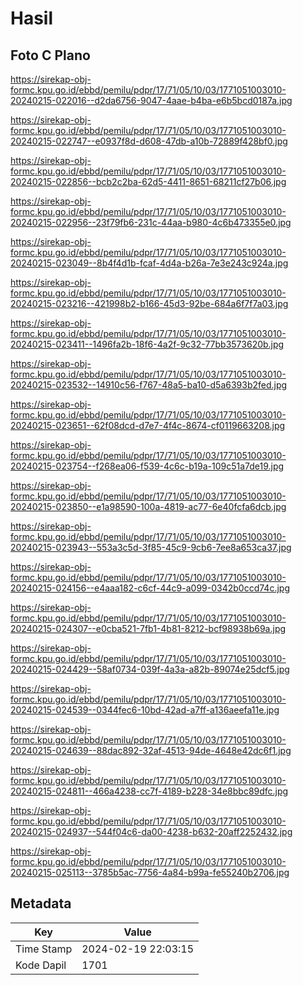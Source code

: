 # Hasil

## Foto C Plano

https://sirekap-obj-formc.kpu.go.id/ebbd/pemilu/pdpr/17/71/05/10/03/1771051003010-20240215-022016--d2da6756-9047-4aae-b4ba-e6b5bcd0187a.jpg

https://sirekap-obj-formc.kpu.go.id/ebbd/pemilu/pdpr/17/71/05/10/03/1771051003010-20240215-022747--e0937f8d-d608-47db-a10b-72889f428bf0.jpg

https://sirekap-obj-formc.kpu.go.id/ebbd/pemilu/pdpr/17/71/05/10/03/1771051003010-20240215-022856--bcb2c2ba-62d5-4411-8651-68211cf27b06.jpg

https://sirekap-obj-formc.kpu.go.id/ebbd/pemilu/pdpr/17/71/05/10/03/1771051003010-20240215-022956--23f79fb6-231c-44aa-b980-4c6b473355e0.jpg

https://sirekap-obj-formc.kpu.go.id/ebbd/pemilu/pdpr/17/71/05/10/03/1771051003010-20240215-023049--8b4f4d1b-fcaf-4d4a-b26a-7e3e243c924a.jpg

https://sirekap-obj-formc.kpu.go.id/ebbd/pemilu/pdpr/17/71/05/10/03/1771051003010-20240215-023216--421998b2-b166-45d3-92be-684a6f7f7a03.jpg

https://sirekap-obj-formc.kpu.go.id/ebbd/pemilu/pdpr/17/71/05/10/03/1771051003010-20240215-023411--1496fa2b-18f6-4a2f-9c32-77bb3573620b.jpg

https://sirekap-obj-formc.kpu.go.id/ebbd/pemilu/pdpr/17/71/05/10/03/1771051003010-20240215-023532--14910c56-f767-48a5-ba10-d5a6393b2fed.jpg

https://sirekap-obj-formc.kpu.go.id/ebbd/pemilu/pdpr/17/71/05/10/03/1771051003010-20240215-023651--62f08dcd-d7e7-4f4c-8674-cf0119663208.jpg

https://sirekap-obj-formc.kpu.go.id/ebbd/pemilu/pdpr/17/71/05/10/03/1771051003010-20240215-023754--f268ea06-f539-4c6c-b19a-109c51a7de19.jpg

https://sirekap-obj-formc.kpu.go.id/ebbd/pemilu/pdpr/17/71/05/10/03/1771051003010-20240215-023850--e1a98590-100a-4819-ac77-6e40fcfa6dcb.jpg

https://sirekap-obj-formc.kpu.go.id/ebbd/pemilu/pdpr/17/71/05/10/03/1771051003010-20240215-023943--553a3c5d-3f85-45c9-9cb6-7ee8a653ca37.jpg

https://sirekap-obj-formc.kpu.go.id/ebbd/pemilu/pdpr/17/71/05/10/03/1771051003010-20240215-024156--e4aaa182-c6cf-44c9-a099-0342b0ccd74c.jpg

https://sirekap-obj-formc.kpu.go.id/ebbd/pemilu/pdpr/17/71/05/10/03/1771051003010-20240215-024307--e0cba521-7fb1-4b81-8212-bcf98938b69a.jpg

https://sirekap-obj-formc.kpu.go.id/ebbd/pemilu/pdpr/17/71/05/10/03/1771051003010-20240215-024429--58af0734-039f-4a3a-a82b-89074e25dcf5.jpg

https://sirekap-obj-formc.kpu.go.id/ebbd/pemilu/pdpr/17/71/05/10/03/1771051003010-20240215-024539--0344fec6-10bd-42ad-a7ff-a136aeefa11e.jpg

https://sirekap-obj-formc.kpu.go.id/ebbd/pemilu/pdpr/17/71/05/10/03/1771051003010-20240215-024639--88dac892-32af-4513-94de-4648e42dc6f1.jpg

https://sirekap-obj-formc.kpu.go.id/ebbd/pemilu/pdpr/17/71/05/10/03/1771051003010-20240215-024811--466a4238-cc7f-4189-b228-34e8bbc89dfc.jpg

https://sirekap-obj-formc.kpu.go.id/ebbd/pemilu/pdpr/17/71/05/10/03/1771051003010-20240215-024937--544f04c6-da00-4238-b632-20aff2252432.jpg

https://sirekap-obj-formc.kpu.go.id/ebbd/pemilu/pdpr/17/71/05/10/03/1771051003010-20240215-025113--3785b5ac-7756-4a84-b99a-fe55240b2706.jpg


## Metadata

| Key        | Value               |
| ---------- | ------------------- |
| Time Stamp | 2024-02-19 22:03:15 |
| Kode Dapil | 1701                |



